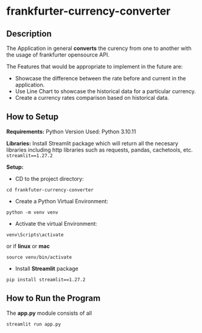 # frankfurter-currency-converter

## Description
The Application in general **converts** the curency from one to another with the usage of frankfurter opensource API.
<Some of the challenges you faced>

The Features that would be appropriate to implement in the future are:
- Showcase the difference between the rate before and current in the application.
- Use Line Chart to showcase the historical data for a particular currency.
- Create a currency rates comparison based on historical data.

## How to Setup

**Requirements:**
Python Version Used: Python 3.10.11

**Libraries:**
Install Streamlit package which will return all the necesary libraries including http libraries such as requests, pandas, cachetools, etc.
```streamlit==1.27.2```  

**Setup:**
- CD to the project directory:

```
cd frankfuter-currency-converter
```

- Create a Python Virtual Environment:

```
python -m venv venv
```

- Activate the virtual Environment:

```
venv\Scripts\activate
```

or if **linux** or **mac**

```
source venv/bin/activate
```

- Install **Streamlit** package

```
pip install streamlit==1.27.2
```


## How to Run the Program
The **app.py** module consists of all 
```
streamlit run app.py
```

